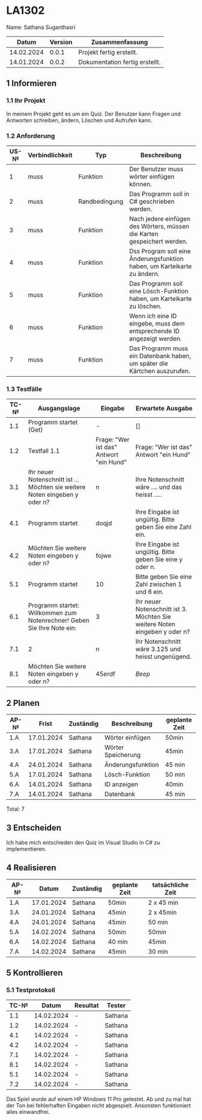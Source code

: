 # LA1302

Name: Sathana Suganthasri

| Datum | Version | Zusammenfassung                                              |
| ----- | ------- | ------------------------------------------------------------ |
| 14.02.2024 | 0.0.1     | Projekt fertig erstellt.|
| 14.01.2024 | 0.0.2     | Dokumentation fertig erstellt.|


## 1 Informieren

### 1.1 Ihr Projekt

In meinem Projekt geht es um ein Quiz. Der Benutzer kann Fragen und Antworten schreiben, ändern, Löschen und Aufrufen kann. 

### 1.2 Anforderung

| US-№ | Verbindlichkeit | Typ  | Beschreibung                       |
| ---- | --------------- | ---- | ---------------------------------- |
| 1 | muss | Funktion | Der Benutzer muss wörter einfügen können. |
| 2 | muss | Randbedingung | Das Programm soll in C# geschrieben werden.|
| 3 | muss | Funktion | Nach jedere einfügen des Wörters, müssen die Karten gespeichert werden. |
| 4 | muss | Funktion | Dss Program soll eine Änderungsfunktion haben, um Karteikarte zu ändern. |
| 5 | muss | Funktion | Das Programm soll eine Lösch-Funktion haben, um Karteikarte zu löschen.|
| 6 | muss | Funktion | Wenn ich eine ID eingebe, muss dem entsprechende ID angezeigt werden. |
| 7 | muss | Funktion | Das Programm muss ein Datenbank haben, um später die Kärtchen auszurufen. |


### 1.3 Testfälle

| TC-№ | Ausgangslage | Eingabe | Erwartete Ausgabe |
| ---- | ------------ | ------- | ----------------- |
| 1.1 | Programm startet (Get)| - | [] | 
| 1.2 | Testfall 1.1 | Frage: "Wer ist das" Antwort "ein Hund" | Frage: "Wer ist das" Antwort "ein Hund" |
| 3.1 | Ihr neuer Notenschnitt ist ... Möchten sie weitere Noten eingeben y oder n? | n | Ihre Notenschnitt wäre .... und das heisst .....  |
| 4.1 | Programm startet | doqjd | Ihre Eingabe ist ungültig. Bitte geben Sie eine Zahl ein.|
| 4.2 | Möchten Sie weitere Noten eingeben y oder n?| fojwe | Ihre Eingabe ist ungültig. Bitte geben Sie eine y oder n.|
| 5.1 | Programm startet | 10 | Bitte geben Sie eine Zahl zwischen 1 und 6 ein. |
| 6.1 | Programm startet: Willkommen zum Notenrechner! Geben Sie Ihre Note ein:  | 3 | Ihr neuer Notenschnitt ist 3. Möchten Sie weitere Noten eingeben y oder n? |
| 7.1 | 2 | n | Ihr Notenschnitt wäre 3.125 und heisst ungenügend. |
| 8.1 | Möchten Sie weitere Noten eingeben y oder n?| 45erdf | *Beep* |


## 2 Planen

| AP-№ | Frist | Zuständig | Beschreibung | geplante Zeit |
| ---- | ----- | --------- | ------------ | ------------- |
| 1.A | 17.01.2024 | Sathana | Wörter einfügen | 50min |
| 3.A | 17.01.2024 | Sathana | Wörter Speicherung  | 45min |
| 4.A | 24.01.2024 | Sathana | Änderungsfunktion | 45 min |
| 5.A | 17.01.2024 | Sathana | Lösch-Funktion | 50 min |
| 6.A | 14.01.2024 | Sathana | ID anzeigen | 40min |
| 7.A | 14.01.2024 | Sathana | Datenbank | 45 min
      
Total: 7


## 3 Entscheiden

Ich habe mich entschieden den Quiz im Visual Studio in C# zu implementieren.


## 4 Realisieren

| AP-№ | Datum | Zuständig | geplante Zeit | tatsächliche Zeit |
| ---- | ----- | --------- | ------------- | ----------------- |
| 1.A  | 17.01.2024 | Sathana | 50min | 2 x 45 min |
| 3.A  | 24.01.2024 | Sathana | 45min | 2 x 45min |
| 4.A  | 24.01.2024 | Sathana | 45min | 50 min |
| 5.A  | 14.02.2024 | Sathana | 50min | 50min |
| 6.A  | 14.02.2024 | Sathana | 40 min | 45min |
| 7.A  | 14.02.2024 | Sathana | 45min | 30 min |


## 5 Kontrollieren

### 5.1 Testprotokoll

| TC-№ | Datum | Resultat | Tester |
| ---- | ----- | -------- | ------ |
| 1.1  | 14.02.2024 | - | Sathana |
| 1.2  | 14.02.2024 | - | Sathana |
| 4.1  | 14.02.2024 | - | Sathana |
| 4.2  | 14.02.2024 | - | Sathana |
| 7.1  | 14.02.2024 | - | Sathana |
| 8.1  | 14.02.2024 | - | Sathana |
| 5.1  | 14.02.2024 | - | Sathana |
| 7.2  | 14.02.2024 | - | Sathana |


Das Spiel wurde auf einem HP Windows 11 Pro getestet. Ab und zu mal hat der Ton bei fehlerhaften Eingaben nicht abgespielt. Ansonsten funktioniert alles einwandfrei.

